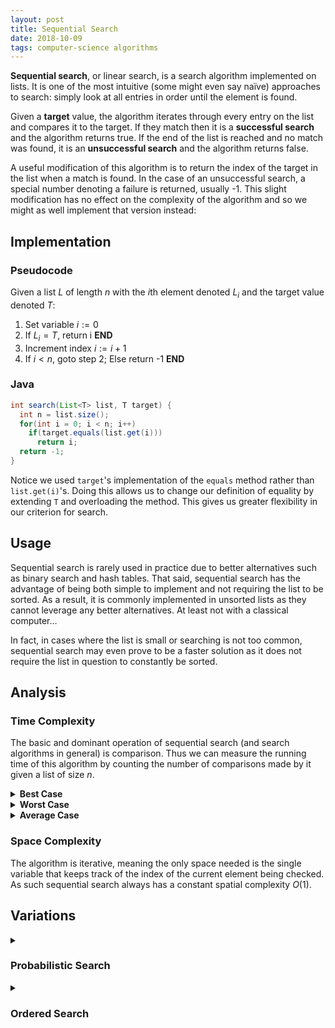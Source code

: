 ```yaml
---
layout: post
title: Sequential Search
date: 2018-10-09
tags: computer-science algorithms
---
```

**Sequential search**, or linear search, is a search algorithm implemented on lists. It is one of the most intuitive (some might even say naïve) approaches to search: simply look at all entries in order until the element is found.

Given a **target** value, the algorithm iterates through every entry on the list and compares it to the target. If they match then it is a **successful search** and the algorithm returns true. If the end of the list is reached and no match was found, it is an **unsuccessful search** and the algorithm returns false.

<!--more-->

A useful modification of this algorithm is to return the index of the target in the list when a match is found. In the case of an unsuccessful search, a special number denoting a failure is returned, usually -1. This slight modification has no effect on the complexity of the algorithm and so we might as well implement that version instead:

## Implementation
### Pseudocode
Given a list $L$ of length $n$ with the $i$th element denoted $L_i$ and the target value denoted $T$:
1. Set variable $i:=0$
2. If $L_i=T$, return i **END**
3. Increment index $i:=i+1$
4. If $i<n$, goto step 2; Else return -1 **END**

### Java
````java
int search(List<T> list, T target) {
  int n = list.size();
  for(int i = 0; i < n; i++)
    if(target.equals(list.get(i)))
      return i;
  return -1;
}
````
Notice we used `target`'s implementation of the `equals` method rather than `list.get(i)`'s. Doing this allows us to change our definition of equality by extending `T` and overloading the method. This gives us greater flexibility in our criterion for search.

<!-- ### Python
````python
def search(L, T):
  for True in range(len(L)):
    if L[i] == T:
      return True
  return False
```` -->

## Usage
Sequential search is rarely used in practice due to better alternatives such as binary search and hash tables. That said, sequential search has the advantage of being both simple to implement and not requiring the list to be sorted. As a result, it is commonly implemented in unsorted lists as they cannot leverage any better alternatives. At least not with a classical computer…

In fact, in cases where the list is small or searching is not too common, sequential search may even prove to be a faster solution as it does not require the list in question to constantly be sorted.

## Analysis
### Time Complexity
The basic and dominant operation of sequential search (and search algorithms in general) is comparison. Thus we can measure the running time of this algorithm by counting the number of comparisons made by it given a list of size $n$.

<details>
<summary><strong>Best Case</strong><br></summary>
The best case of sequential search is if the first element of the list is the target. In this case it takes only 1 comparison to return the successful search. Thus the best case complexity is $O(1)$.
<p></p></details>

<details>
<summary><strong>Worst Case</strong><br></summary>
The worst case of sequential search is if either the last element was the target or if the target was not even in the list. Both cases would take $n$ comparisons, with $n$ being the size of the list in question. Thus the worst case complexity is $O(n)$.
<p></p></details>

<details>
<summary><strong>Average Case</strong><br></summary>
The average case complexity of a search algorithm is the sum of the times it takes to search for each element divided by the number of elements. More formally:

$$\frac{s_0+s_1+\cdots+s_n}{n}=\frac{\sum_{i\in n}s_i}{n}$$

<i>Where $s_i$ is the time it takes to search for the $i$th element. And $n$ is a <a href="\natural-numbers">natural number</a>.</i><p></p>

In sequential search, we have to perform $i$ comparisons to search for the $(i-1)$th element (the $-1$ is because we index starting at $0$). Because of this we can write:

$$\frac{1+2+\cdots+n}{n}=\frac{n(n+1)}{2}\cdot\frac{1}{n}=\frac{n+1}{2}$$

But this assumes the target only appears once on the list. In general, it could appear $k$ times (randomly strewn about) in which case there is a more general average case:

$$\frac{n+1}{k+1}$$

Thus the average case complexity of sequential search is $O(\frac{n}{k})$ or $O(n)$ if we don't vary $k$.
<p></p>

<i>Note that this analysis assumes each element has an equal probability of being the target. This assumption is removed in one of the variations of sequential search shown below.</i>
</details>

### Space Complexity
The algorithm is iterative, meaning the only space needed is the single variable that keeps track of the index of the current element being checked. As such sequential search always has a constant spatial complexity $O(1)$.

## Variations
<details>
<summary><h3 class="inline">Probabilistic Search</h3></summary>
<!-- #### Probabilistic Search -->
Recall that our analysis of the complexity of sequential search assumed that each element in the list was equally likely (i.e a $\frac{1}{n}$ chance) to be searched for. If we remove this assumption, we are left with a more general case with the $i$th element having some probability $p_i$ of being searched for. Whenever we are analyzing the success case of the average complexity, these probabilities should all sum to 1:

$$\sum_{i\in n} p_i=1$$

<i>Just like before, the failure case will always take $n$ comparisons.</i>
<p></p>
We can express the average running time of a probabilistic search algorithm like so:

$$p_0s_0+p_1s_1+\cdots+p_ns_n=\sum_{i\in n}p_is_i$$

Since sequential search takes $i$ comparisons at the $i$th element, we can rewrite this for probabilistic sequential search as:

$$p_0+2p_1+\cdots+np_n=\sum_{i\in n}ip_i$$

If we know what frequency with which certain targets are searched for, we can rearrange the list such that things with a higher probability of being searched for are near the beginning. Thereby reducing the amount of comparisons needed on average.
<p></p>
<i>A way to implement this in practice might be to move searched items forward in the list (assuming the order of the list is not critical). This would eventually settle the list into to its ideal form, assuming the elements were searched with certain probabilities.</i>
<p></p>
If we are given a particular probability distribution, we can make stronger statements about the complexity of the search. For example, if the distribution is geometric and the elements are arranged from most to least likely, the complexity will be $O(1)$. This is even better than binary search!
<p></p>
</details>

<details>
<summary><h3 class="inline">Ordered Search</h3></summary>
<!-- #### Ordered Search -->
Another assumption we can remove is that the list is unsorted, that is the arrangement of the list has no specific meaning and can even be changed on the fly. If we instead assume that the list <i>is</i> sorted we can improve the number of comparisons linear search takes. This is because we can stop checking once we have passed a value greater than the target (although it is still $O(n)$). Here is some pseudocode:
<p></p>
Given a list $L$ of length $n$ with the $i$th element denoted $L_i$ the target value denoted $T$ and $L_0\le L_1\le \cdots\le L_n$:
<p></p>
<ol>
  <li>Set variable $i:=0$</li>
  <li>If $L_i\ge T$, goto step 4</li>
  <li>Increment index $i:=i+1$ and goto step 2</li>
  <li>Return $L_i=T$ <b>END</b></li>
</ol>

Of course, because we have stipulated that the list be sorted, there are now faster search algorithms that can be used on it, namely binary search. This obviates the use of sequential sort.
</details>
